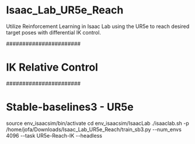 # Isaac_Lab_UR5e_Reach
Utilize Reinforcement Learning in Isaac Lab using the UR5e to reach desired target poses with differential IK control. 



#######################
# IK Relative Control #
#######################

# Stable-baselines3 - UR5e

source env_isaacsim/bin/activate
cd env_isaacsim/IsaacLab
./isaaclab.sh -p /home/jofa/Downloads/Isaac_Lab_UR5e_Reach/train_sb3.py --num_envs 4096 --task UR5e-Reach-IK --headless
